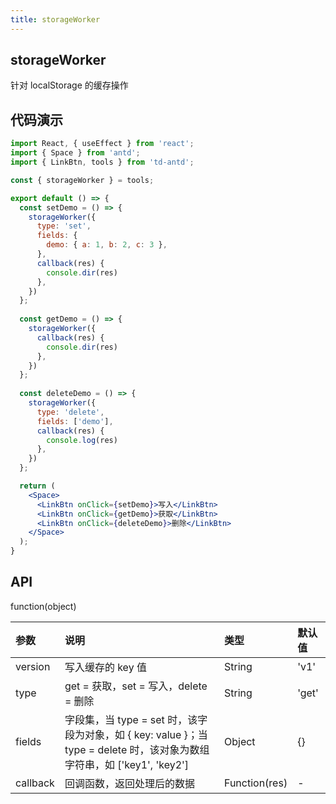 ```yaml
---
title: storageWorker
---
```


## storageWorker

针对 localStorage 的缓存操作

## 代码演示

```jsx
import React, { useEffect } from 'react';
import { Space } from 'antd';
import { LinkBtn, tools } from 'td-antd';

const { storageWorker } = tools;

export default () => {
  const setDemo = () => {
    storageWorker({
      type: 'set',
      fields: {
        demo: { a: 1, b: 2, c: 3 },
      },
      callback(res) {
        console.dir(res)
      },
    })
  };
  
  const getDemo = () => {
    storageWorker({
      callback(res) {
        console.dir(res)
      },
    })
  };
  
  const deleteDemo = () => {
    storageWorker({
      type: 'delete',
      fields: ['demo'],
      callback(res) {
        console.log(res)
      },
    })
  };

  return (
    <Space>
      <LinkBtn onClick={setDemo}>写入</LinkBtn>
      <LinkBtn onClick={getDemo}>获取</LinkBtn>
      <LinkBtn onClick={deleteDemo}>删除</LinkBtn>
    </Space>
  );
}
```

## API

function(object)

|参数|说明|类型|默认值|
|:--|:--|:--|:--|
|version|写入缓存的 key 值|String|'v1'|
|type|get = 获取，set = 写入，delete = 删除|String|'get'|
|fields|字段集，当 type = set 时，该字段为对象，如 { key: value }；当 type = delete 时，该对象为数组字符串，如 ['key1', 'key2']|Object|{}|
|callback|回调函数，返回处理后的数据|Function(res)|-|
